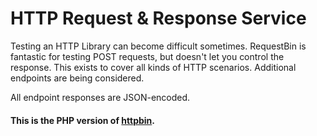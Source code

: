 # HTTP Request & Response Service

Testing an HTTP Library can become difficult sometimes. RequestBin is fantastic for testing POST requests, but doesn't let you control the response. This exists to cover all kinds of HTTP scenarios. Additional endpoints are being considered.

All endpoint responses are JSON-encoded.

#### This is the PHP version of [httpbin](https://github.com/Runscope/httpbin).